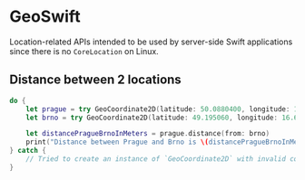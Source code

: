 # GeoSwift
Location-related APIs intended to be used by server-side Swift applications since there is no `CoreLocation` on Linux.

## Distance between 2 locations

```swift
do {
    let prague = try GeoCoordinate2D(latitude: 50.0880400, longitude: 14.4207600)
    let brno = try GeoCoordinate2D(latitude: 49.195060, longitude: 16.606837)

    let distancePragueBrnoInMeters = prague.distance(from: brno)
    print("Distance between Prague and Brno is \(distancePragueBrnoInMeters * 0.00062137) mi.")
} catch {
    // Tried to create an instance of `GeoCoordinate2D` with invalid coordinates.
}
```
